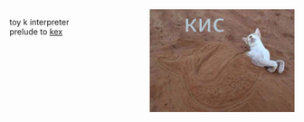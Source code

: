 <img src="кис.jpeg" align="right" width="256"/>

toy k interpreter  
prelude to [kex](https://github.com/llelf/kex)

